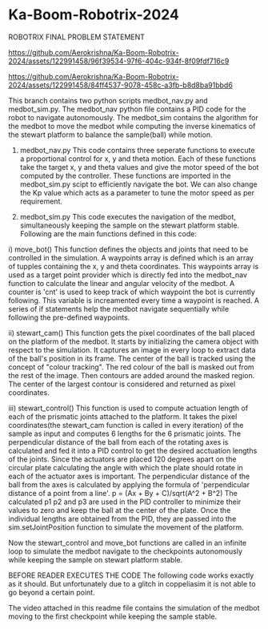 # Ka-Boom-Robotrix-2024
ROBOTRIX FINAL PROBLEM STATEMENT




https://github.com/Aerokrishna/Ka-Boom-Robotrix-2024/assets/122991458/96f39534-97f6-404c-934f-8f09fdf716c9

https://github.com/Aerokrishna/Ka-Boom-Robotrix-2024/assets/122991458/84ff4537-9078-458c-a3fb-b8d8ba91bbd6


This branch contains two python scripts medbot_nav.py and medbot_sim.py. The medbot_nav python file contains a PID code for the robot to navigate autonomously. The medbot_sim contains the algorithm for the medbot to move the medbot while computing the inverse kinematics of the stewart platform to balance the sample(ball) while motion.

1) medbot_nav.py
   This code contains three seperate functions to execute a proportional control for x, y and theta motion. Each of these functions take the target x, y and theta values and give the motor speed of the bot computed by the controller. These functions are imported in the medbot_sim.py scipt to efficiently navigate the bot. We can also change the Kp value which acts as a parameter to tune the motor speed as per requirement.

2) medbot_sim.py
This code executes the navigation of the medbot, simultaneously keeping the sample on the stewart platform stable. Following are the main functions defined in this code:

i) move_bot()
This function defines the objects and joints that need to be controlled in the simulation. A waypoints array is defined which is an array of tupples containing the x, y and theta coordinates. This waypoints array is used as a target point provider which is directly fed into the medbot_nav function to calculate the linear and angular velocity of the medbot. A counter is 'cnt' is used to keep track of which waypoint the bot is currently following. This variable is increamented every time a waypoint is reached. A series of if statements help the medbot navigate sequentially while following the pre-defined waypoints.

ii) stewart_cam()
This function gets the pixel coordinates of the ball placed on the platform of the medbot. It starts by initializing the camera object with respect to the simulation. It captures an image in every loop to extract data of the ball's position in its frame. The center of the ball is tracked using the concept of "colour tracking". The red colour of the ball is masked out from the rest of the image. Then contours are added around the masked region. The center of the largest contour is considered and returned as pixel coordinates.

iii) stewart_control()
This function is used to compute actuation length of each of the prismatic joints attached to the platform. It takes the pixel coordinates(the stewart_cam function is called in every iteration) of the sample as input and computes 6 lengths for the 6 prismatic joints. The perpendicular distance of the ball from each of the rotating axes is calculated and fed it into a PID control to get the desired acctuation lengths of the joints. Since the actuators are placed 120 degrees apart on the circular plate calculating the angle with which the plate should rotate in each of the actuator axes is important. The perpendicular distance of the ball from the axes is calculated by applying the formula of 'perpendicular distance of a point from a line'.
             p = (Ax + By + C)/sqrt(A^2 + B^2)
The calculated p1 p2 and p3 are used in the PID controller to minimize their values to zero and keep the ball at the center of the plate.
Once the individual lengths are obtained from the PID, they are passed into the sim.setJointPosition function to simulate the movement of the platform.

Now the stewart_control and move_bot functions are called in an infinite loop to simulate the medbot navigate to the checkpoints autonomously while keeping the sample on stewart platform stable.

BEFORE READER EXECUTES THE CODE
The following code works exactly as it should. But unfortunately due to a glitch in coppeliasim it is not able to go beyond a certain point.

The video attached in this readme file contains the simulation of the medbot moving to the first checkpoint while keeping the sample stable.

